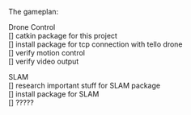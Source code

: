 The gameplan:      
   
Drone Control    
[] catkin package for this project    
[] install package for tcp connection with tello drone    
[] verify motion control    
[] verify video output    
   
SLAM    
[] research important stuff for SLAM package    
[] install package for SLAM    
[] ?????    
